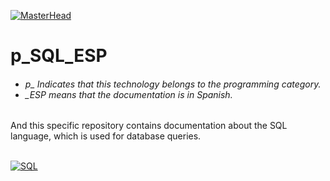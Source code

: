 [![MasterHead](http://dicer0.com/wp-content/uploads/2023/09/SQL-di_cer0-Banner.png)](https://dicer0.com/#skills)
# p_SQL_ESP
<h6 align="justify">
  <ul>
    <li>p_ Indicates that this technology belongs to the programming category.</li>
    <li>_ESP means that the documentation is in Spanish.</li>
  </ul>
</h6>
And this specific repository contains documentation about the SQL language, which is used for database queries.
&nbsp;
<br/>
&nbsp;

[![SQL](http://dicer0.com/wp-content/uploads/2024/05/p_SQL_MkII.png)](https://dicer0.com/#skills)
